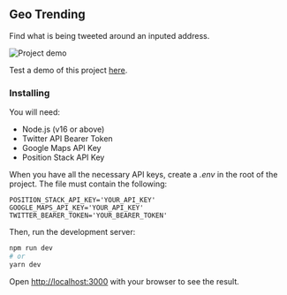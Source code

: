 ## Geo Trending

Find what is being tweeted around an inputed address.

![Project demo](https://github.com/lauraadalmolin/geo-trending/blob/main/public/../../../../../../../public/demo.png)

Test a demo of this project [here](https://geo-trending-ds.herokuapp.com/).


### Installing

You will need:
- Node.js (v16 or above)
- Twitter API Bearer Token
- Google Maps API Key
- Position Stack API Key

When you have all the necessary API keys, create a *.env* in the root of the project. The file must contain the following:

~~~
POSITION_STACK_API_KEY='YOUR_API_KEY'
GOOGLE_MAPS_API_KEY='YOUR_API_KEY'
TWITTER_BEARER_TOKEN='YOUR_BEARER_TOKEN'
~~~


Then, run the development server:

```bash
npm run dev
# or
yarn dev
```

Open [http://localhost:3000](http://localhost:3000) with your browser to see the result.

